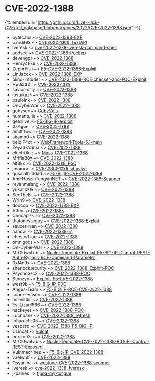 # CVE-2022-1388
{% embed url="https://github.com/Live-Hack-CVE/full_database/blob/main/cves/2022/CVE-2022-1388.json" %}

* bytecaps ~> [CVE-2022-1388-EXP](https://www.alice-snow.ru/2022/database/cve-2022-1388/cve-2022-1388-exp-bytecaps)
* bandit92 ~> [CVE2022-1388_TestAPI](https://www.alice-snow.ru/2022/database/cve-2022-1388/cve2022-1388_testapi-bandit92)
* iveresk ~> [cve-2022-1388-iveresk-command-shell](https://www.alice-snow.ru/2022/database/cve-2022-1388/cve-2022-1388-iveresk-command-shell-iveresk)
* aodsec ~> [CVE-2022-1388-PocExp](https://www.alice-snow.ru/2022/database/cve-2022-1388/cve-2022-1388-pocexp-aodsec)
* devengpk ~> [CVE-2022-1388](https://www.alice-snow.ru/2022/database/cve-2022-1388/cve-2022-1388-devengpk)
* Henry4E36 ~> [CVE-2022-1388](https://www.alice-snow.ru/2022/database/cve-2022-1388/cve-2022-1388-henry4e36)
* ZephrFish ~> [F5-CVE-2022-1388-Exploit](https://www.alice-snow.ru/2022/database/cve-2022-1388/f5-cve-2022-1388-exploit-zephrfish)
* LinJacck ~> [CVE-2022-1388-EXP](https://www.alice-snow.ru/2022/database/cve-2022-1388/cve-2022-1388-exp-linjacck)
* blind-intruder ~> [CVE-2022-1388-RCE-checker-and-POC-Exploit](https://www.alice-snow.ru/2022/database/cve-2022-1388/cve-2022-1388-rce-checker-and-poc-exploit-blind-intruder)
* Hudi233 ~> [CVE-2022-1388](https://www.alice-snow.ru/2022/database/cve-2022-1388/cve-2022-1388-hudi233)
* savior-only ~> [CVE-2022-1388](https://www.alice-snow.ru/2022/database/cve-2022-1388/cve-2022-1388-savior-only)
* justakazh ~> [CVE-2022-1388](https://www.alice-snow.ru/2022/database/cve-2022-1388/cve-2022-1388-justakazh)
* pauloink ~> [CVE-2022-1388](https://www.alice-snow.ru/2022/database/cve-2022-1388/cve-2022-1388-pauloink)
* OnCyberWar ~> [CVE-2022-1388](https://www.alice-snow.ru/2022/database/cve-2022-1388/cve-2022-1388-oncyberwar)
* gobysec ~> [GobyVuls](https://www.alice-snow.ru/2022/database/cve-2022-1388/gobyvuls-gobysec)
* numanturle ~> [CVE-2022-1388](https://www.alice-snow.ru/2022/database/cve-2022-1388/cve-2022-1388-numanturle)
* getdrive ~> [F5-BIG-IP-exploit](https://www.alice-snow.ru/2022/database/cve-2022-1388/f5-big-ip-exploit-getdrive)
* 0xAgun ~> [CVE-2022-1388](https://www.alice-snow.ru/2022/database/cve-2022-1388/cve-2022-1388-0xagun)
* amitlttwo ~> [CVE-2022-1388](https://www.alice-snow.ru/2022/database/cve-2022-1388/cve-2022-1388-amitlttwo)
* shamo0 ~> [CVE-2022-1388](https://www.alice-snow.ru/2022/database/cve-2022-1388/cve-2022-1388-shamo0)
* peiqiF4ck ~> [WebFrameworkTools-5.1-main](https://www.alice-snow.ru/2022/database/cve-2022-1388/webframeworktools-5.1-main-peiqif4ck)
* Zeyad-Azima ~> [CVE-2022-1388](https://www.alice-snow.ru/2022/database/cve-2022-1388/cve-2022-1388-zeyad-azima)
* electr0lulz ~> [Mass-CVE-2022-1388](https://www.alice-snow.ru/2022/database/cve-2022-1388/mass-cve-2022-1388-electr0lulz)
* M4fiaB0y ~> [CVE-2022-1388](https://www.alice-snow.ru/2022/database/cve-2022-1388/cve-2022-1388-m4fiab0y)
* alt3kx ~> [CVE-2022-1388_PoC](https://www.alice-snow.ru/2022/database/cve-2022-1388/cve-2022-1388_poc-alt3kx)
* jheeree ~> [CVE-2022-1388-checker](https://www.alice-snow.ru/2022/database/cve-2022-1388/cve-2022-1388-checker-jheeree)
* qusaialhaddad ~> [F5-BigIP-CVE-2022-1388](https://www.alice-snow.ru/2022/database/cve-2022-1388/f5-bigip-cve-2022-1388-qusaialhaddad)
* AmirHoseinTangsiriNET ~> [CVE-2022-1388-Scanner](https://www.alice-snow.ru/2022/database/cve-2022-1388/cve-2022-1388-scanner-amirhoseintangsirinet)
* revanmalang ~> [CVE-2022-1388](https://www.alice-snow.ru/2022/database/cve-2022-1388/cve-2022-1388-revanmalang)
* yukar1z0e ~> [CVE-2022-1388](https://www.alice-snow.ru/2022/database/cve-2022-1388/cve-2022-1388-yukar1z0e)
* SecTheBit ~> [CVE-2022-1388](https://www.alice-snow.ru/2022/database/cve-2022-1388/cve-2022-1388-secthebit)
* Wrin9 ~> [CVE-2022-1388](https://www.alice-snow.ru/2022/database/cve-2022-1388/cve-2022-1388-wrin9)
* doocop ~> [CVE-2022-1388-EXP](https://www.alice-snow.ru/2022/database/cve-2022-1388/cve-2022-1388-exp-doocop)
* Al1ex ~> [CVE-2022-1388](https://www.alice-snow.ru/2022/database/cve-2022-1388/cve-2022-1388-al1ex)
* Chocapikk ~> [CVE-2022-1388](https://www.alice-snow.ru/2022/database/cve-2022-1388/cve-2022-1388-chocapikk)
* thatonesecguy ~> [CVE-2022-1388-Exploit](https://www.alice-snow.ru/2022/database/cve-2022-1388/cve-2022-1388-exploit-thatonesecguy)
* saucer-man ~> [CVE-2022-1388](https://www.alice-snow.ru/2022/database/cve-2022-1388/cve-2022-1388-saucer-man)
* aancw ~> [CVE-2022-1388-rs](https://www.alice-snow.ru/2022/database/cve-2022-1388/cve-2022-1388-rs-aancw)
* chesterblue ~> [CVE-2022-1388](https://www.alice-snow.ru/2022/database/cve-2022-1388/cve-2022-1388-chesterblue)
* omnigodz ~> [CVE-2022-1388](https://www.alice-snow.ru/2022/database/cve-2022-1388/cve-2022-1388-omnigodz)
* On-Cyber-War ~> [CVE-2022-1388](https://www.alice-snow.ru/2022/database/cve-2022-1388/cve-2022-1388-on-cyber-war)
* MrCl0wnLab ~> [Nuclei-Template-Exploit-F5-BIG-IP-iControl-REST-Auth-Bypass-RCE-Command-Parameter](https://www.alice-snow.ru/2022/database/cve-2022-1388/nuclei-template-exploit-f5-big-ip-icontrol-rest-auth-bypass-rce-command-parameter-mrcl0wnlab)
* 0xf4n9x ~> [CVE-2022-1388](https://www.alice-snow.ru/2022/database/cve-2022-1388/cve-2022-1388-0xf4n9x)
* sherlocksecurity ~> [CVE-2022-1388-Exploit-POC](https://www.alice-snow.ru/2022/database/cve-2022-1388/cve-2022-1388-exploit-poc-sherlocksecurity)
* PsychoSec2 ~> [CVE-2022-1388-POC](https://www.alice-snow.ru/2022/database/cve-2022-1388/cve-2022-1388-poc-psychosec2)
* Stonzyy ~> [Exploit-F5-CVE-2022-1388](https://www.alice-snow.ru/2022/database/cve-2022-1388/exploit-f5-cve-2022-1388-stonzyy)
* west9b ~> [F5-BIG-IP-POC](https://www.alice-snow.ru/2022/database/cve-2022-1388/f5-big-ip-poc-west9b)
* Angus-Team ~> [F5-BIG-IP-RCE-CVE-2022-1388](https://www.alice-snow.ru/2022/database/cve-2022-1388/f5-big-ip-rce-cve-2022-1388-angus-team)
* superzerosec ~> [CVE-2022-1388](https://www.alice-snow.ru/2022/database/cve-2022-1388/cve-2022-1388-superzerosec)
* mr-vill4in ~> [CVE-2022-1388](https://www.alice-snow.ru/2022/database/cve-2022-1388/cve-2022-1388-mr-vill4in)
* EvilLizard666 ~> [CVE-2022-1388](https://www.alice-snow.ru/2022/database/cve-2022-1388/cve-2022-1388-evillizard666)
* hackeyes ~> [CVE-2022-1388-POC](https://www.alice-snow.ru/2022/database/cve-2022-1388/cve-2022-1388-poc-hackeyes)
* Luchoane ~> [CVE-2022-1388_refresh](https://www.alice-snow.ru/2022/database/cve-2022-1388/cve-2022-1388_refresh-luchoane)
* jbharucha05 ~> [CVE-2022-1388](https://www.alice-snow.ru/2022/database/cve-2022-1388/cve-2022-1388-jbharucha05)
* vesperp ~> [CVE-2022-1388-F5-BIG-IP](https://www.alice-snow.ru/2022/database/cve-2022-1388/cve-2022-1388-f5-big-ip-vesperp)
* CLincat ~> [vulcat](https://www.alice-snow.ru/2022/database/cve-2022-1388/vulcat-clincat)
* horizon3ai ~> [CVE-2022-1388](https://www.alice-snow.ru/2022/database/cve-2022-1388/cve-2022-1388-horizon3ai)
* MrCl0wnLab ~> [Nuclei-Template-CVE-2022-1388-BIG-IP-iControl-REST-Exposed](https://www.alice-snow.ru/2022/database/cve-2022-1388/nuclei-template-cve-2022-1388-big-ip-icontrol-rest-exposed-mrcl0wnlab)
* Vulnmachines ~> [F5-Big-IP-CVE-2022-1388](https://www.alice-snow.ru/2022/database/cve-2022-1388/f5-big-ip-cve-2022-1388-vulnmachines)
* vaelwolf ~> [CVE-2022-1388](https://www.alice-snow.ru/2022/database/cve-2022-1388/cve-2022-1388-vaelwolf)
* Osyanina ~> [westone-CVE-2022-1388-scanner](https://www.alice-snow.ru/2022/database/cve-2022-1388/westone-cve-2022-1388-scanner-osyanina)
* iveresk ~> [cve-2022-1388-1veresk](https://www.alice-snow.ru/2022/database/cve-2022-1388/cve-2022-1388-1veresk-iveresk)
* j-baines ~> [tippa-my-tongue](https://www.alice-snow.ru/2022/database/cve-2022-1388/tippa-my-tongue-j-baines)